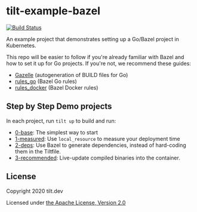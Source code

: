 # tilt-example-bazel

[![Build Status](https://circleci.com/gh/tilt-dev/tilt-example-bazel/tree/main.svg?style=shield)](https://circleci.com/gh/tilt-dev/tilt-example-bazel)

An example project that demonstrates setting up a Go/Bazel project in Kubernetes.

This repo will be easier to follow if you're already familiar with Bazel and how
to set it up for Go projects. If you're not, we recommend these guides:

- [Gazelle](https://github.com/bazelbuild/bazel-gazelle) (autogeneration of BUILD files for Go)
- [rules_go](https://github.com/bazelbuild/rules_go) (Bazel Go rules)
- [rules_docker](https://github.com/bazelbuild/rules_docker#go_image) (Bazel Docker rules)

## Step by Step Demo projects

In each project, run `tilt up` to build and run:

- [0-base](0-base): The simplest way to start
- [1-measured](1-measured): Use `local_resource` to measure your deployment time
- [2-deps](2-deps): Use Bazel to generate dependencies, instead of hard-coding them in the Tiltfile.
- [3-recommended](3-recommended): Live-update compiled binaries into the container.

## License

Copyright 2020 tilt.dev

Licensed under [the Apache License, Version 2.0](LICENSE)
